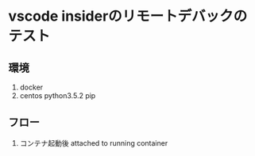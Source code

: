 # vscode insiderのリモートデバックのテスト
## 環境
1. docker
1. centos python3.5.2 pip
## フロー
1. コンテナ起動後 attached to running container